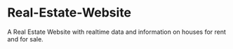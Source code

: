 # Real-Estate-Website
A Real Estate Website with realtime data and information on houses for rent and for sale.

